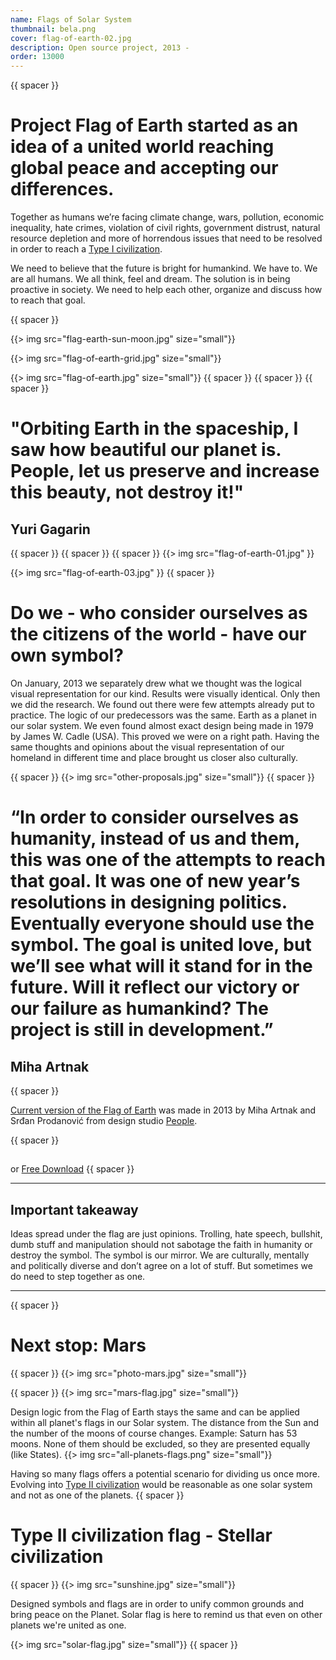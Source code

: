 ```yaml
---
name: Flags of Solar System
thumbnail: bela.png
cover: flag-of-earth-02.jpg
description: Open source project, 2013 -
order: 13000
---
```


{{ spacer }} 

# Project Flag of Earth started as an idea of a united world reaching global peace and accepting our differences. 

Together as humans we’re facing climate change, wars, pollution, economic inequality, hate crimes, violation of civil rights, government distrust, natural resource depletion and more of horrendous issues that need to be resolved in order to reach a [Type I civilization](https://www.wikiwand.com/en/Kardashev_scale). 

We need to believe that the future is bright for humankind. We have to. We are all humans. We all think, feel and dream. The solution is in being proactive in society. We need to help each other, organize and discuss how to reach that goal. 

{{ spacer }} 

{{> img src="flag-earth-sun-moon.jpg" size="small"}}

{{> img src="flag-of-earth-grid.jpg" size="small"}}

{{> img src="flag-of-earth.jpg" size="small"}}
{{ spacer }} {{ spacer }} {{ spacer }}

# "Orbiting Earth in the spaceship, I saw how beautiful our planet is. People, let us preserve and increase this beauty, not destroy it!"
## Yuri Gagarin

{{ spacer }} {{ spacer }} {{ spacer }}
{{> img src="flag-of-earth-01.jpg" }}

{{> img src="flag-of-earth-03.jpg" }}
{{ spacer }} 


# Do we - who consider ourselves as the citizens of the world - have our own symbol?

On January, 2013 we separately drew what we thought was the logical visual representation for our kind. Results were visually identical. Only then we did the research. We found out there were few attempts already put to practice. The logic of our predecessors was the same. Earth as a planet in our solar system. We even found almost exact design being made in 1979 by James W. Cadle (USA). This proved we were on a right path. Having the same thoughts and opinions about the visual representation of our homeland in different time and place brought us closer also culturally. 

{{ spacer }} 
{{> img src="other-proposals.jpg" size="small"}}
{{ spacer }} 


# “In order to consider ourselves as humanity, instead of us and them, this was one of the attempts to reach that goal. It was one of new year’s resolutions in designing politics. Eventually everyone should use the symbol. The goal is united love, but we’ll see what will it stand for in the future. Will it reflect our victory or our failure as humankind? The project is still in development.”
## Miha Artnak 

{{ spacer }} 

[Current version of the Flag of Earth](https://www.dropbox.com/s/xwdakz451nragfz/zastava-tisk.pdf?dl=0) was made in 2013 by Miha Artnak and Srđan Prodanović from design studio [People](https://people.ooo/).

{{ spacer }}

## <script data-fatsell="flag" src="https://fatsell.com/embed/flag.js"></script>

or [Free Download](https://www.dropbox.com/s/xwdakz451nragfz/zastava-tisk.pdf?dl=0)
{{ spacer }} 

____

## Important takeaway 
 Ideas spread under the flag are just opinions. Trolling, hate speech, bullshit, dumb stuff and manipulation should not sabotage the faith in humanity or destroy the symbol. The symbol is our mirror. We are culturally, mentally and politically diverse and don’t agree on a lot of stuff. But sometimes we do need to step together as one.
____
{{ spacer }} 

# Next stop: Mars

{{ spacer }} 
{{> img src="photo-mars.jpg" size="small"}}

{{ spacer }}
{{> img src="mars-flag.jpg" size="small"}} 
 
Design logic from the Flag of Earth stays the same and can be applied within all planet's flags in our Solar system. The distance from the Sun and the number of the moons of course changes. Example: Saturn has 53 moons. None of them should be excluded, so they are presented equally (like States).
{{> img src="all-planets-flags.png" size="small"}} 

Having so many flags offers a potential scenario for dividing us once more. Evolving into [Type II civilization](https://www.wikiwand.com/en/Kardashev_scale) would be reasonable as one solar system and not as one of the planets.
{{ spacer }} 

# Type II civilization flag - Stellar civilization


{{ spacer }} 
{{> img src="sunshine.jpg" size="small"}}

 Designed symbols and flags are in order to unify common grounds and bring peace on the Planet. Solar flag is here to remind us that even on other planets we're united as one. 

{{> img src="solar-flag.jpg" size="small"}}
{{ spacer }} 
